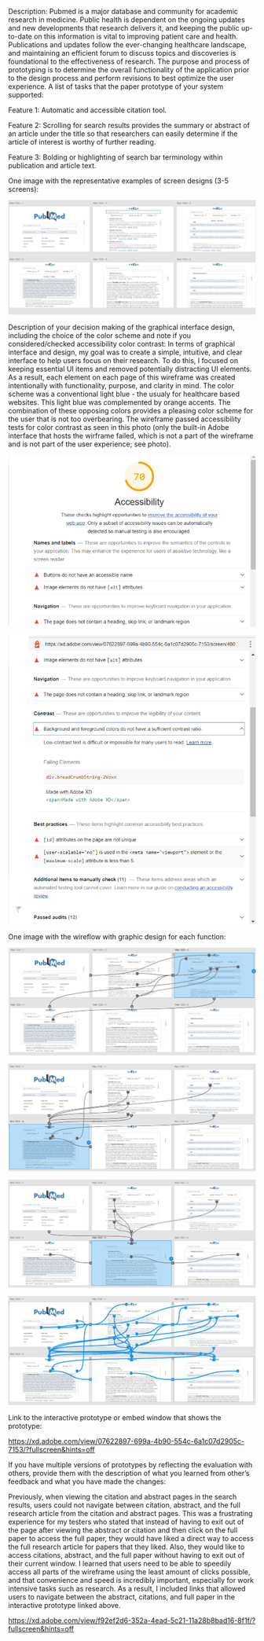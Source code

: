 Description: Pubmed is a major database and community for academic research in medicine. Public health is dependent on the ongoing updates and new developments that research delivers it, and keeping the public up-to-date on this information is vital to improving patient care and health. Publications and updates follow the ever-changing healthcare landscape, and maintaining an efficient forum to discuss topics and discoveries is foundational to the effectiveness of research. The purpose and process of prototyping is to determine the overall functionality of the application prior to the design process and perform revisions to best optimize the user experience. A list of tasks that the paper prototype of your system supported:

Feature 1: Automatic and accessible citation tool.

Feature 2: Scrolling for search results provides the summary or abstract of an article under the title so that researchers can easily determine if the article of interest is worthy of further reading.

Feature 3: Bolding or highlighting of search bar terminology within publication and article text.

One image with the representative examples of screen designs (3-5 screens):

![One image with the representative examples of screen designs (3-5 screens)](https://github.com/BetterThanDiego/dh150/blob/master/assignment09/Screenshot_9.png)

Description of your decision making of the graphical interface design, including the choice of the color scheme and note if you considered/checked accessibility color contrast: In terms of graphical interface and design, my goal was to create a simple, intuitive, and clear interface to help users focus on their research. To do this, I focused on keeping essential UI items and removed potentially distracting UI elements. As a result, each element on each page of this wireframe was created intentionally with functionality, purpose, and clarity in mind. The color scheme was a conventional light blue - the usualy for healthcare based websites. This light blue was complemented by orange accents. The combination of these opposing colors provides a pleasing color scheme for the user that is not too overbearing. The wireframe passed accessibility tests for color contrast as seen in this photo (only the built-in Adobe interface that hosts the wirframe failed, which is not a part of the wireframe and is not part of the user experience; see photo).

![One image with the representative examples of screen designs (3-5 screens)](https://github.com/BetterThanDiego/dh150/blob/master/assignment09/Screenshot_7.png)

![One image with the representative examples of screen designs (3-5 screens)](https://github.com/BetterThanDiego/dh150/blob/master/assignment09/Screenshot_8.png)

One image with the wireflow with graphic design for each function:

![One image with the representative examples of screen designs (3-5 screens)](https://github.com/BetterThanDiego/dh150/blob/master/assignment09/Screenshot_11.png)

![One image with the representative examples of screen designs (3-5 screens)](https://github.com/BetterThanDiego/dh150/blob/master/assignment09/Screenshot_12.png)

![One image with the representative examples of screen designs (3-5 screens)](https://github.com/BetterThanDiego/dh150/blob/master/assignment09/Screenshot_13.png)

![One image with the representative examples of screen designs (3-5 screens)](https://github.com/BetterThanDiego/dh150/blob/master/assignment09/Screenshot_14.png)

Link to the interactive prototype or embed window that shows the prototype:

https://xd.adobe.com/view/07622897-699a-4b90-554c-6a1c07d2905c-7153/?fullscreen&hints=off

If you have multiple versions of prototypes by reflecting the evaluation with others, provide them with the description of what you learned from other’s feedback and what you have made the changes:

Previously, when viewing the citation and abstract pages in the search results, users could not navigate between citation, abstract, and the full research article from the citation and abstract pages. This was a frustrating experience for my testers who stated that instead of having to exit out of the page after viewing the abstract or citation and then click on the full paper to access the full paper, they would have liked a direct way to access the full research article for papers that they liked. Also, they would like to access citations, abstract, and the full paper without having to exit out of their current window. I learned that users need to be able to speedily access all parts of the wireframe using the least amount of clicks possible, and that convenience and speed is incredibly important, especially for work intensive tasks such as research. As a result, I included links that allowed users to navigate between the abstract, citations, and full paper in the interactive prototype linked above.

https://xd.adobe.com/view/f92ef2d6-352a-4ead-5c21-11a28b8bad16-8f1f/?fullscreen&hints=off
